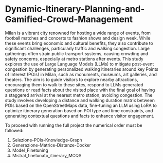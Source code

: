 # Dynamic-Itinerary-Planning-and-Gamified-Crowd-Management

Milan is a vibrant city renowned for hosting a wide range of events, from football matches and concerts to fashion shows and design week. While these events bring economic and cultural benefits, they also contribute to significant challenges, particularly traffic and walking congestion. Large gatherings often strain public transport systems, causing crowding and safety concerns, especially at metro stations after events.
This study explores the use of Large Language Models (LLMs) to mitigate post-event congestion by generating personalized walking itineraries around key Points of Interest (POIs) in Milan, such as monuments, museums, art galleries, and theaters. The aim is to guide visitors to explore nearby attractions, encouraging them to walk to these sites, respond to LLMs generated questions or read facts about the visited place with the final goal of having a staggered arrival at the nearest metro station, avoiding congestion. The study involves developing a distance and walking duration matrix between POIs based on the OpenStreetMaps data, fine-tuning an LLM using LoRA to optimize itinerary generation based on POI type and time constraints, and generating contextual questions and facts to enhance visitor engagement.

To proceed with running the full project the numerical order must be followed:
1. Selezione-POIs-Knowledge-Graph
2. Generazione-Matrice-Distanze-Docker
3. Model_Finetuning
4. Mistral_finetunato_itinerary_MCQS
